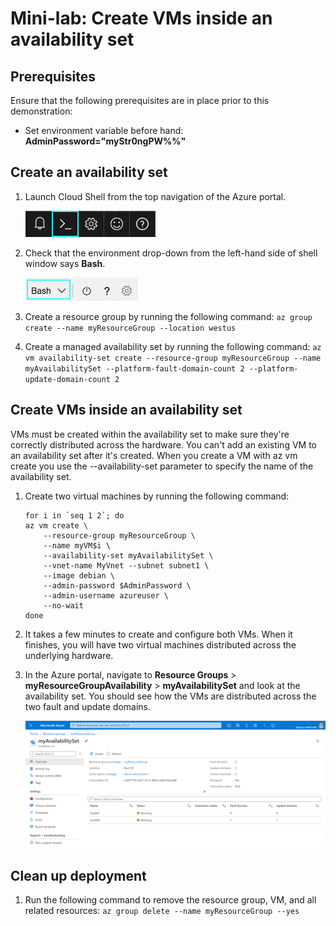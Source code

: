 # Mini-lab: Create VMs inside an availability set

## Prerequisites

Ensure that the following prerequisites are in place prior to this demonstration:

- Set environment variable before hand: **AdminPassword="myStr0ngPW%%"**

## Create an availability set

1. Launch Cloud Shell from the top navigation of the Azure portal.

    ![Azure portal top navigation, with Cloud Shell icon highlighted](../../Linked_Image_Files/launch_Cloud_Shell.png)

1. Check that the environment drop-down from the left-hand side of shell window says **Bash**.

    ![Environment drop-down, displaying Bash.](../../Linked_Image_Files/select_Bash_environment.png)

1. Create a resource group by running the following command: `az group create --name myResourceGroup --location westus`

1. Create a managed availability set by running the following command: `az vm availability-set create --resource-group myResourceGroup --name myAvailabilitySet --platform-fault-domain-count 2 --platform-update-domain-count 2`

## Create VMs inside an availability set

VMs must be created within the availability set to make sure they're correctly distributed across the hardware. You can't add an existing VM to an availability set after it's created.
When you create a VM with az vm create you use the --availability-set parameter to specify the name of the availability set.

1. Create two virtual machines by running the following command:

    ```
    for i in `seq 1 2`; do
    az vm create \
        --resource-group myResourceGroup \
        --name myVM$i \
        --availability-set myAvailabilitySet \
        --vnet-name MyVnet --subnet subnet1 \
        --image debian \
        --admin-password $AdminPassword \
        --admin-username azureuser \
        --no-wait
    done
    ```

1. It takes a few minutes to create and configure both VMs. When it finishes, you will have two virtual machines distributed across the underlying hardware.

1. In the Azure portal, navigate to **Resource Groups** > **myResourceGroupAvailability** > **myAvailabilitySet** and look at the availability set. You should see how the VMs are distributed across the two fault and update domains.

    ![Azure portal UI, showing the new availability set.](../../Linked_Image_Files/myResourceGroups_myAvailabilitySet.png)

## Clean up deployment

1. Run the following command to remove the resource group, VM, and all related resources: `az group delete --name myResourceGroup --yes`